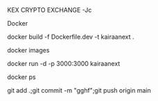 KEX CRYPTO EXCHANGE -Jc

<!-- sdfa -->

Docker

docker build -f Dockerfile.dev -t kairaanext .

docker images

docker run -d -p 3000:3000 kairaanext

docker ps

git add .;git commit -m "gghf";git push origin main
